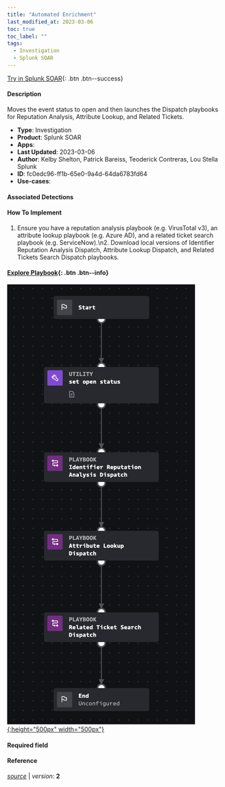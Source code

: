 ```yaml
---
title: "Automated Enrichment"
last_modified_at: 2023-03-06
toc: true
toc_label: ""
tags:
  - Investigation
  - Splunk SOAR
---
```


[Try in Splunk SOAR](https://www.splunk.com/en_us/software/splunk-security-orchestration-and-automation.html){: .btn .btn--success}

#### Description

Moves the event status to open and then launches the Dispatch playbooks for Reputation Analysis, Attribute Lookup, and Related Tickets.

- **Type**: Investigation
- **Product**: Splunk SOAR
- **Apps**: 
- **Last Updated**: 2023-03-06
- **Author**: Kelby Shelton, Patrick Bareiss, Teoderick Contreras, Lou Stella Splunk
- **ID**: fc0edc96-ff1b-65e0-9a4d-64da6783fd64
- **Use-cases**:

#### Associated Detections


#### How To Implement
1. Ensure you have a reputation analysis playbook (e.g. VirusTotal v3), an attribute lookup playbook (e.g. Azure AD), and a related ticket search playbook (e.g. ServiceNow).\n2. Download local versions of Identifier Reputation Analysis Dispatch, Attribute Lookup Dispatch, and Related Tickets Search Dispatch playbooks.


#### [Explore Playbook](https://splunk.github.io/soar-playbook-viewer/?playbook=https://raw.githubusercontent.com/phantomcyber/playbooks/latest/Automated_Enrichment.json){: .btn .btn--info}

[![explore](https://raw.githubusercontent.com/splunk/security_content/develop/playbooks/Automated_Enrichment.png){:height="500px" width="500px"}](https://splunk.github.io/soar-playbook-viewer/?playbook=https://raw.githubusercontent.com/phantomcyber/playbooks/latest/Automated_Enrichment.json)

#### Required field


#### Reference



[*source*](https://github.com/splunk/security_content/tree/develop/playbooks/Automated_Enrichment.yml) \| *version*: **2**